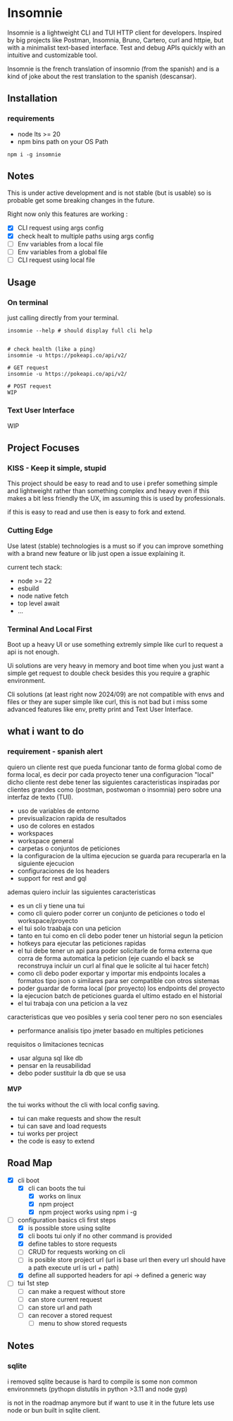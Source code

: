 # Insomnie

Insomnie is a lightweight CLI and TUI HTTP client for developers. Inspired by big projects like Postman, Insomnia, Bruno, Cartero, curl and httpie, but with a minimalist text-based interface. Test and debug APIs quickly with an intuitive and customizable tool.

Insomnie is the french translation of insomnio (from the spanish) and is a kind of joke about the rest translation to the spanish (descansar).

## Installation

### requirements

- node lts >= 20
- npm bins path on your OS Path

```shell
npm i -g insomnie
```

## Notes

This is under active development and is not stable (but is usable) so is probable
get some breaking changes in the future.

Right now only this features are working :

- [x] CLI request using args config
- [x] check healt to multiple paths using args config
- [ ] Env variables from a local file
- [ ] Env variables from a global file
- [ ] CLI request using local file

## Usage

### On terminal

just calling directly from your terminal.

```shell
insomnie --help # should display full cli help


# check health (like a ping)
insomnie -u https://pokeapi.co/api/v2/

# GET request
insomnie -u https://pokeapi.co/api/v2/

# POST request
WIP
```

### Text User Interface

WIP

## Project Focuses

### KISS - Keep it simple, stupid

This project should be easy to read and to use i prefer something simple and lightweight rather than something complex and heavy even if this makes a bit less friendly the UX, im assuming this is used by professionals.

if this is easy to read and use then is easy to fork and extend.

### Cutting Edge

Use latest (stable) technologies is a must so if you can improve something with a brand new feature or lib just open a issue explaining it.

current tech stack:

- node >= 22
- esbuild
- node native fetch
- top level await
- ...

### Terminal And Local First

Boot up a heavy UI or use something extremly simple like curl to request a api is not enough.

Ui solutions are very heavy in memory and boot time when you just want a simple get request to double check besides this you require a graphic environment.

Cli solutions (at least right now 2024/09) are not compatible with envs and files or they are super simple like curl, this is not bad but i miss some advanced features like env, pretty print and Text User Interface.

## what i want to do

### requirement - spanish alert

quiero un cliente rest que pueda funcionar tanto de forma global como de forma local, es decir por cada proyecto tener una configuracion "local" dicho cliente rest debe tener las siguientes caracteristicas inspiradas por clientes grandes como (postman, postwoman o insomnia) pero sobre una interfaz de texto (TUI).

- uso de variables de entorno
- previsualizacion rapida de resultados
- uso de colores en estados
- workspaces
- workspace general
- carpetas o conjuntos de peticiones
- la configuracion de la ultima ejecucion se guarda para recuperarla en la siguiente ejecucion
- configuraciones de los headers
- support for rest and gql

ademas quiero incluir las siguientes caracteristicas

- es un cli y tiene una tui
- como cli quiero poder correr un conjunto de peticiones o todo el workspace/proyecto
- el tui solo traabaja con una peticion
- tanto en tui como en cli debo poder tener un historial segun la peticion
- hotkeys para ejecutar las peticiones rapidas
- el tui debe tener un api para poder solicitarle de forma externa que corra de forma automatica la peticion (eje cuando el back se reconstruya incluir un curl al final que le solicite al tui hacer fetch)
- como cli debo poder exportar y importar mis endpoints locales a formatos tipo json o similares para ser compatible con otros sistemas
- poder guardar de forma local (por proyecto) los endpoints del proyecto
- la ejecucion batch de peticiones guarda el ultimo estado en el historial
- el tui trabaja con una peticion a la vez

caracteristicas que veo posibles y seria cool tener pero no son esenciales

- performance analisis tipo jmeter basado en multiples peticiones

requisitos o limitaciones tecnicas

- usar alguna sql like db
- pensar en la reusabilidad
- debo poder sustituir la db que se usa

#### MVP

the tui works without the cli with local config saving.

- tui can make requests and show the result
- tui can save and load requests
- tui works per project
- the code is easy to extend

## Road Map

- [x] cli boot
  - [x] cli can boots the tui
    - [x] works on linux
    - [x] npm project
    - [x] npm project works using npm i -g
- [ ] configuration basics cli first steps
  - [x] is possible store using sqlite
  - [x] cli boots tui only if no other command is provided
  - [x] define tables to store requests
  - [ ] CRUD for requests working on cli
  - [ ] is posible store project url (url is base url then every url should have a path execute url is url + path)
  - [x] define all supported headers for api -> defined a generic way
- [ ] tui 1st step
  - [ ] can make a request without store
  - [ ] can store current request
  - [ ] can store url and path
  - [ ] can recover a stored request
    - [ ] menu to show stored requests

## Notes

### sqlite

i removed sqlite because is hard to compile is some non common environmnets (pythopn  distutils in python >3.11 and node gyp)

is not in the roadmap anymore but if want to use it in the future lets use node or bun built in sqlite client.
